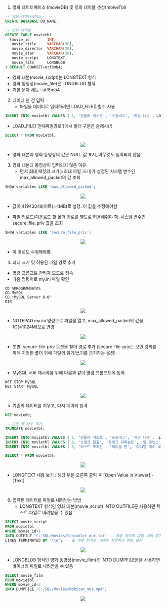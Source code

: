 1. 영화 데이터베이스 (movieDB) 및 영화 테이블 생성(moiveTbl)
```sql
-- 영화 데이터베이스
CREATE DATABASE DB_NAME;

-- 영화 테이블
CREATE TABLE movietbl 
  (movie_id        INT,
   movie_title     VARCHAR(30),
   movie_director  VARCHAR(20),
   movie_star      VARCHAR(20),
   movie_script    LONGTEXT,
   movie_film      LONGBLOB
) DEFAULT CHARSET=utf8mb4;
```

  - 영화 대본(movie_script)는 LONGTEXT 형식
  - 영화 동영상(movie_file)은 LONGBLOG 형식
  - 기본 문자 세트 : utf8mb4

2. 데이터 한 건 입력
   - 파일을 데이터로 입력하려면 LOAD_FILE() 함수 사용
```sql
INSERT INTO movietbl VALUES ( 1, '쉰들러 리스트', '스필버그', '리암 니슨', LOAD_FILE('C:/SQL/Movies/Schindler.txt'), LOAD_FILE('C:/SQL/Movies/Schindler.mp4') );
```
  - LOAD_FILE('전체파일경로')에서 폴더 구분은 슬래시(/)
```sql
SELECT * FROM movietbl;
```
<div align="center">
<img src="https://github.com/sooyounghan/Spring/assets/34672301/74159814-67dd-42ca-9ce9-c15b9b67b0da">
</div>

  - 영화 대본과 영화 동영상의 값은 NULL 값 표시, 아무것도 입력되지 않음

3. 영화 대본과 동영상이 입력되지 않은 이유
   - 먼저 최대 패킷의 크기(=최대 파일 크기)가 설정된 시스템 변수인 max_allowed_packet의 값 조회
```sql
SHOW variables LIKE 'max_allowed_packed';
```
<div align="center">
<img src="https://github.com/sooyounghan/Spring/assets/34672301/caaf3695-3c0f-49a9-bb82-267340b04791">
</div>

  - 값이 4194304바이트(=4MB)로 설정. 이 값을 수정해야함

  - 파일 업로드/다운로드 할 폴더 경로를 별도로 허용해줘야 함. 시스템 변수인 secure_file_priv 값을 조회
```sql
SHOW variables LIKE 'secure_file_priv';
```
<div align="center">
<img src="https://github.com/sooyounghan/Spring/assets/34672301/fa5796eb-ae5e-4395-8b2a-2c65d85d99ee">
</div>

  - 이 경로도 수정해야함

4. 최대 크기 및 허용된 파일 경로 추가
  - 명령 프롬프트 관리자 모드로 접속
  - 다음 명령어로 my.ini 파일 확인
```
CD %PROGRAMDATA%
CD MySQL
CD "MySQL Server 8.0"
DIR
```
<div align="center">
<img src="https://github.com/sooyounghan/Spring/assets/34672301/53eb3a72-84ea-45b3-b23c-2e951e37dfde">
</div>

  - NOTEPAD my.ini 명령으로 파일을 열고, max_allowed_packet의 값을 1G(=1024M)으로 변경
<div align="center">
<img src="https://github.com/sooyounghan/Spring/assets/34672301/890c6ba1-5df0-4db2-ab89-f78169b78607">
</div>

  - 또한, secure-file-priv 옵션을 찾아 경로 추가 (secure-file-priv는 보안 강화를 위해 지정한 폴더 외에 파일의 읽기/쓰기를 금지하는 옵션)
<div align="center">
<img src="https://github.com/sooyounghan/Spring/assets/34672301/7bc77eb3-0efb-41c8-af63-4990a8d76d4a">
</div>

  - MySQL 서버 재시작을 위해 다음과 같이 명령 프롬프트에 입력
```
NET STOP MySQL
NET START MySQL
```
<div align="center">
<img src="https://github.com/sooyounghan/Spring/assets/34672301/ff347bae-47d3-4776-92d4-9067b3086382">
</div>

5. 기존의 데이터를 지우고, 다시 데이터 입력
```sql
USE moviedb;

-- 기존 행 모두 제거
TRUNCATE movietbl;

INSERT INTO movietbl VALUES ( 1, '쉰들러 리스트', '스필버그', '리암 니슨',  LOAD_FILE('C:/SQL/Movies/Schindler.txt'), LOAD_FILE('C:/SQL/Movies/Schindler.mp4') );
INSERT INTO movietbl VALUES ( 2, '쇼생크 탈출', '프랭크 다라본트', '팀 로빈스', LOAD_FILE('C:/SQL/Movies/Shawshank.txt'), LOAD_FILE('C:/SQL/Movies/Shawshank.mp4') );    
INSERT INTO movietbl VALUES ( 3, '라스트 모히칸', '마이클 만', '다니엘 데이 루이스', LOAD_FILE('C:/SQL/Movies/Mohican.txt'), LOAD_FILE('C:/SQL/Movies/Mohican.mp4') );
```
```sql
SELECT * FROM movietbl;
```
<div align="center">
<img src="https://github.com/sooyounghan/Spring/assets/34672301/83ed63bf-6047-4b0c-b7d8-beb64a6fed86">
</div>

  - LONGTEXT 내용 보기 : 해당 부분 오른쪽 클릭 후 [Open Value in Viewer] - [Text]
<div align="center">
<img src="https://github.com/sooyounghan/Spring/assets/34672301/094e3559-0bfe-400c-924b-c8d38f77c98c">
</div>

6. 입력된 데이터를 파일로 내려받는 방법
   - LONGTEXT 형식인 영화 대본(movie_script) INTO OUTFILE문 사용하면 텍스트 파일로 내려받을 수 있음
```sql
SELECT movie_script
FROM movietbl
WHERE movie_id=1 
INTO OUTFILE 'C:/SQL/Movies/Schindler_out.txt' -- 해당 위치의 파일 내려 받기
LINES TERMINATED BY '\\n'; -- 줄 바꿈 문자로 그대로 저장하기 위한 옵션
```
<div align="center">
<img src="https://github.com/sooyounghan/Spring/assets/34672301/4dfb99e2-91b5-4740-9bdd-be5a535ee6d6">
</div>

  - LONGBLOB 형식인 영화 동영상(movie_film)은 INTO DUMPFILE문을 사용하면 바이너리 파일로 내려받을 수 있음
```sql
SELECT movie_film
FROM movietbl
WHERE movie_id=3 
INTO DUMPFILE 'C:/SQL/Movies/Mohican_out.mp4';
```
<div align="center">
<img src="https://github.com/sooyounghan/Spring/assets/34672301/c613e1e9-eef5-4725-9045-c95d20f5e4b3">
</div>
